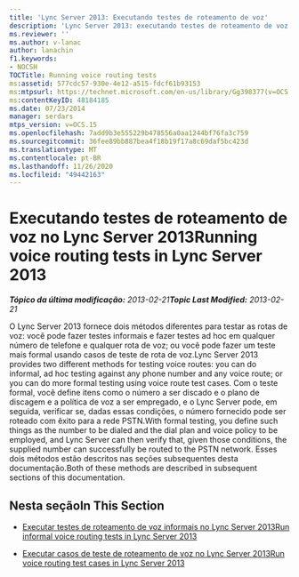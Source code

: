 ```yaml
---
title: 'Lync Server 2013: Executando testes de roteamento de voz'
description: 'Lync Server 2013: executando testes de roteamento de voz.'
ms.reviewer: ''
ms.author: v-lanac
author: lanachin
f1.keywords:
- NOCSH
TOCTitle: Running voice routing tests
ms:assetid: 577cdc57-930e-4e12-a515-fdcf61b93153
ms:mtpsurl: https://technet.microsoft.com/en-us/library/Gg398377(v=OCS.15)
ms:contentKeyID: 48184185
ms.date: 07/23/2014
manager: serdars
mtps_version: v=OCS.15
ms.openlocfilehash: 7add9b3e555229b478556a0aa1244bf76fa3c759
ms.sourcegitcommit: 36fee89bb887bea4f18b19f17a8c69daf5bc423d
ms.translationtype: MT
ms.contentlocale: pt-BR
ms.lasthandoff: 11/26/2020
ms.locfileid: "49442163"
---
```

# <a name="running-voice-routing-tests-in-lync-server-2013"></a><span data-ttu-id="cbb48-103">Executando testes de roteamento de voz no Lync Server 2013</span><span class="sxs-lookup"><span data-stu-id="cbb48-103">Running voice routing tests in Lync Server 2013</span></span>

<div data-xmlns="http://www.w3.org/1999/xhtml">

<div class="topic" data-xmlns="http://www.w3.org/1999/xhtml" data-msxsl="urn:schemas-microsoft-com:xslt" data-cs="https://msdn.microsoft.com/">

<div data-asp="https://msdn2.microsoft.com/asp">



</div>

<div id="mainSection">

<div id="mainBody"><span data-ttu-id="cbb48-104">

<span> </span></span><span class="sxs-lookup"><span data-stu-id="cbb48-104">

<span> </span></span></span>

<span data-ttu-id="cbb48-105">_**Tópico da última modificação:** 2013-02-21_</span><span class="sxs-lookup"><span data-stu-id="cbb48-105">_**Topic Last Modified:** 2013-02-21_</span></span>

<span data-ttu-id="cbb48-106">O Lync Server 2013 fornece dois métodos diferentes para testar as rotas de voz: você pode fazer testes informais e fazer testes ad hoc em qualquer número de telefone e qualquer rota de voz; ou você pode fazer um teste mais formal usando casos de teste de rota de voz.</span><span class="sxs-lookup"><span data-stu-id="cbb48-106">Lync Server 2013 provides two different methods for testing voice routes: you can do informal, ad hoc testing against any phone number and any voice route; or you can do more formal testing using voice route test cases.</span></span> <span data-ttu-id="cbb48-107">Com o teste formal, você define itens como o número a ser discado e o plano de discagem e a política de voz a ser empregado, e o Lync Server pode, em seguida, verificar se, dadas essas condições, o número fornecido pode ser roteado com êxito para a rede PSTN.</span><span class="sxs-lookup"><span data-stu-id="cbb48-107">With formal testing, you define such things as the number to be dialed and the dial plan and voice policy to be employed, and Lync Server can then verify that, given those conditions, the supplied number can successfully be routed to the PSTN network.</span></span> <span data-ttu-id="cbb48-108">Esses dois métodos estão descritos nas seções subsequentes desta documentação.</span><span class="sxs-lookup"><span data-stu-id="cbb48-108">Both of these methods are described in subsequent sections of this documentation.</span></span>

<div>

## <a name="in-this-section"></a><span data-ttu-id="cbb48-109">Nesta seção</span><span class="sxs-lookup"><span data-stu-id="cbb48-109">In This Section</span></span>

  - [<span data-ttu-id="cbb48-110">Executar testes de roteamento de voz informais no Lync Server 2013</span><span class="sxs-lookup"><span data-stu-id="cbb48-110">Run informal voice routing tests in Lync Server 2013</span></span>](lync-server-2013-run-informal-voice-routing-tests.md)

  - [<span data-ttu-id="cbb48-111">Executar casos de teste de roteamento de voz no Lync Server 2013</span><span class="sxs-lookup"><span data-stu-id="cbb48-111">Run voice routing test cases in Lync Server 2013</span></span>](lync-server-2013-run-voice-routing-test-cases.md)

<span data-ttu-id="cbb48-112"></div>

</div>

<span> </span>

</div>

</div>

</span><span class="sxs-lookup"><span data-stu-id="cbb48-112"></div>

</div>

<span> </span>

</div>

</div>

</span></span></div>


